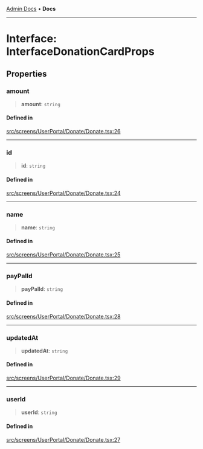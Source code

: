 [Admin Docs](/) • **Docs**

***

# Interface: InterfaceDonationCardProps

## Properties

### amount

> **amount**: `string`

#### Defined in

[src/screens/UserPortal/Donate/Donate.tsx:26](https://github.com/PalisadoesFoundation/talawa-admin/blob/main/src/screens/UserPortal/Donate/Donate.tsx#L26)

***

### id

> **id**: `string`

#### Defined in

[src/screens/UserPortal/Donate/Donate.tsx:24](https://github.com/PalisadoesFoundation/talawa-admin/blob/main/src/screens/UserPortal/Donate/Donate.tsx#L24)

***

### name

> **name**: `string`

#### Defined in

[src/screens/UserPortal/Donate/Donate.tsx:25](https://github.com/PalisadoesFoundation/talawa-admin/blob/main/src/screens/UserPortal/Donate/Donate.tsx#L25)

***

### payPalId

> **payPalId**: `string`

#### Defined in

[src/screens/UserPortal/Donate/Donate.tsx:28](https://github.com/PalisadoesFoundation/talawa-admin/blob/main/src/screens/UserPortal/Donate/Donate.tsx#L28)

***

### updatedAt

> **updatedAt**: `string`

#### Defined in

[src/screens/UserPortal/Donate/Donate.tsx:29](https://github.com/PalisadoesFoundation/talawa-admin/blob/main/src/screens/UserPortal/Donate/Donate.tsx#L29)

***

### userId

> **userId**: `string`

#### Defined in

[src/screens/UserPortal/Donate/Donate.tsx:27](https://github.com/PalisadoesFoundation/talawa-admin/blob/main/src/screens/UserPortal/Donate/Donate.tsx#L27)
